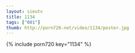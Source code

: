 ```yaml
--- 
layout: sieutv
title: 1134
tags: ["001"]
thumb: http://porn720.net/video/1134/poster.jpg
---
```

{% include porn720 key="1134" %} 
